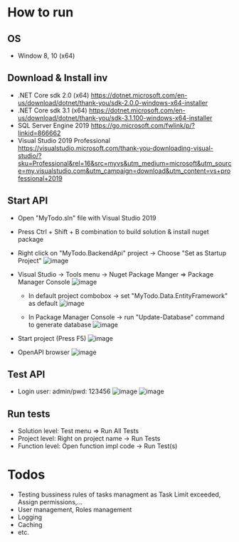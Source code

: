 
# How to run
## OS
 - Window 8, 10 (x64)
## Download & Install inv
- .NET Core sdk 2.0 (x64)
	https://dotnet.microsoft.com/en-us/download/dotnet/thank-you/sdk-2.0.0-windows-x64-installer
- .NET Core sdk 3.1 (x64)
	https://dotnet.microsoft.com/en-us/download/dotnet/thank-you/sdk-3.1.100-windows-x64-installer
- SQL Server Engine 2019
	https://go.microsoft.com/fwlink/p/?linkid=866662
- Visual Studio 2019 Professional
	https://visualstudio.microsoft.com/thank-you-downloading-visual-studio/?sku=Professional&rel=16&src=myvs&utm_medium=microsoft&utm_source=my.visualstudio.com&utm_campaign=download&utm_content=vs+professional+2019
## Start API
- Open "MyTodo.sln" file with Visual Studio 2019
- Press Ctrl + Shift + B combination to build solution & install nuget package
- Right click on "MyTodo.BackendApi" project -> Choose "Set as Startup Project"
![image](https://user-images.githubusercontent.com/20410120/179136454-71242327-5b1a-4f43-bfc9-751647bf9fdc.png)

- Visual Studio -> Tools menu -> Nuget Package Manger => Package Manager Console
![image](https://user-images.githubusercontent.com/20410120/179136580-03cc311f-fe89-4a98-b8ee-5abb9b34a9cd.png)

	- In default project combobox -> set "MyTodo.Data.EntityFramework" as default
	![image](https://user-images.githubusercontent.com/20410120/179135272-74431277-e7f0-49f2-aa88-9a0549c63100.png)

	- In Package Manager Console -> run "Update-Database" command to generate database
	![image](https://user-images.githubusercontent.com/20410120/179135396-c18848fb-5820-48e6-b806-a02bc946799a.png)

- Start project (Press F5)
![image](https://user-images.githubusercontent.com/20410120/179135505-6145358f-d743-41c9-83d1-9d2161310736.png)

- OpenAPI browser
![image](https://user-images.githubusercontent.com/20410120/179135708-120bcae0-b2af-4290-8f0d-559df82714fd.png)
## Test API
- Login
	user: admin/pwd: 123456
	![image](https://user-images.githubusercontent.com/20410120/179136055-32591850-03e1-45d6-ad83-ada62a0dbe47.png)
	![image](https://user-images.githubusercontent.com/20410120/179136247-cb88b61d-4e3b-4cc2-ab41-5c3103eb6388.png)
	
## Run tests
- Solution level: Test menu => Run All Tests
- Project level: Right on project name -> Run Tests
- Function level: Open function impl code -> Run Test(s)
# Todos
- Testing bussiness rules of tasks managment as Task Limit exceeded, Assign permissions,...
- User management, Roles management
- Logging
- Caching
- etc.
